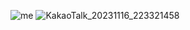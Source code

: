 ![me](https://github.com/Jeongil-park/Jeongil-park/assets/67448913/9d510960-5d3c-4d4a-88c3-808f089fe8b7)
![KakaoTalk_20231116_223321458](https://github.com/Jeongil-park/Jeongil-park/assets/67448913/34c7b203-e718-4cc3-904c-ce7547fdec30)

<!--
**Jeongil-park/Jeongil-park** is a ✨ _special_ ✨ repository because its `README.md` (this file) appears on your GitHub profile.

Here are some ideas to get you started:

- 🔭 I’m currently working on ...
- 🌱 I’m currently learning ...
- 👯 I’m looking to collaborate on ...
- 🤔 I’m looking for help with ...
- 💬 Ask me about ...![Uploading me.jpg…]()

- 📫 How to reach me: ...
- 😄 Pronouns: ...
- ⚡ Fun fact: ...
-->
